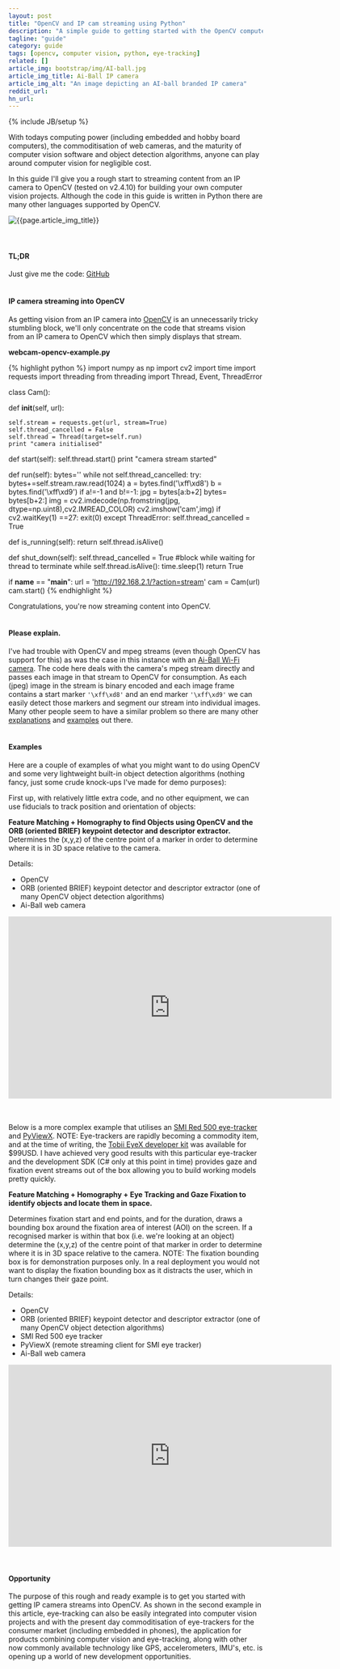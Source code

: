 ```yaml
---
layout: post
title: "OpenCV and IP cam streaming using Python"
description: "A simple guide to getting started with the OpenCV computer vision library and IP camera streaming using Python"
tagline: "guide"
category: guide
tags: [opencv, computer vision, python, eye-tracking]
related: []
article_img: bootstrap/img/AI-ball.jpg
article_img_title: Ai-Ball IP camera
article_img_alt: "An image depicting an AI-ball branded IP camera"
reddit_url:
hn_url:
---
```

{% include JB/setup %}
<div class="intro">
  <div class="intro-txt">
    <p>
    With todays computing power (including embedded and hobby board computers), the commoditisation of web cameras, and the maturity of computer vision software and object detection algorithms, anyone can play around computer vision for negligible cost.
    </p>
    <p>
    In this guide I'll give you a rough start to streaming content from an IP camera to OpenCV (tested on v2.4.10) for building your own computer vision projects. Although the code in this guide is written in Python there are many other languages supported by OpenCV.
    </p>
  </div>
<div class="intro-img-border">
<div class="intro-img-bevel">
<div class="intro-img">
<img class="article-image" alt="{{page.article_img_title}}" title="{{page.article_img_title}}" src="{{ASSET_PATH}}/{{page.article_img}}"/>
</div>
</div>
</div>
</div>
<br/>
<br/>

#### TL;DR
Just give me the code: [GitHub][1]
<br/>
<br/>

#### IP camera streaming into OpenCV
As getting vision from an IP camera into [OpenCV][8] is an unnecessarily tricky stumbling block, we'll only concentrate on the code that streams vision from an IP camera to OpenCV which then simply displays that stream. 
<br />

**webcam-opencv-example.py**
<br />

{% highlight python %}
import numpy as np
import cv2
import time
import requests
import threading
from threading import Thread, Event, ThreadError

class Cam():

  def __init__(self, url):
    
    self.stream = requests.get(url, stream=True)
    self.thread_cancelled = False
    self.thread = Thread(target=self.run)
    print "camera initialised"

    
  def start(self):
    self.thread.start()
    print "camera stream started"
    
  def run(self):
    bytes=''
    while not self.thread_cancelled:
      try:
        bytes+=self.stream.raw.read(1024)
        a = bytes.find('\xff\xd8')
        b = bytes.find('\xff\xd9')
        if a!=-1 and b!=-1:
          jpg = bytes[a:b+2]
          bytes= bytes[b+2:]
          img = cv2.imdecode(np.fromstring(jpg, dtype=np.uint8),cv2.IMREAD_COLOR)
          cv2.imshow('cam',img)
          if cv2.waitKey(1) ==27:
            exit(0)
      except ThreadError:
        self.thread_cancelled = True
        
        
  def is_running(self):
    return self.thread.isAlive()
      
    
  def shut_down(self):
    self.thread_cancelled = True
    #block while waiting for thread to terminate
    while self.thread.isAlive():
      time.sleep(1)
    return True

  
    
if __name__ == "__main__":
  url = 'http://192.168.2.1/?action=stream'
  cam = Cam(url)
  cam.start()
{% endhighlight %}

Congratulations, you're now streaming content into OpenCV. 
<br />
<br />

#### Please explain.
I've had trouble with OpenCV and mpeg streams (even though OpenCV has support for this) as was the case in this instance with an [Ai-Ball Wi-Fi camera][2]. The code here deals with the camera's mpeg stream directly and passes each image in that stream to OpenCV for consumption. As each (jpeg) image in the stream is binary encoded and each image frame contains a start marker `'\xff\xd8'` and an end marker `'\xff\xd9'` we can easily detect those markers and segment our stream into individual images. Many other people seem to have a similar problem so there are many other [explanations][3] and [examples][4] out there.
<br />
<br />

#### Examples
Here are a couple of examples of what you might want to do using OpenCV and some very lightweight built-in object detection algorithms (nothing fancy, just some crude knock-ups I've made for demo purposes):

First up, with relatively little extra code, and no other equipment, we can use fiducials to track position and orientation of objects:

**Feature Matching + Homography to find Objects using OpenCV and the ORB (oriented BRIEF) keypoint detector and descriptor extractor.**
Determines the (x,y,z) of the centre point of a marker in order to determine where it is in 3D space relative to the camera.

Details:

 * OpenCV
 * ORB (oriented BRIEF) keypoint detector and descriptor extractor (one of many OpenCV object detection algorithms)
 * Ai-Ball web camera

<div><iframe width="640" height="360" src="https://www.youtube.com/embed/JQUE5RzP4Bo?feature=player_detailpage" frameborder="0" allowfullscreen="1"> </iframe></div>
<br />
<br />

Below is a more complex example that utilises an [SMI Red 500 eye-tracker][5] and [PyViewX][6]. NOTE: Eye-trackers are rapidly becoming a commodity item, and at the time of writing, the [Tobii EyeX developer kit][7] was available for $99USD. I have achieved very good results with this particular eye-tracker and the development SDK (C# only at this point in time) provides gaze and fixation event streams out of the box allowing you to build working models pretty quickly.

**Feature Matching + Homography + Eye Tracking and Gaze Fixation to identify objects and locate them in space.**

Determines fixation start and end points, and for the duration, draws a bounding box around the fixation area of interest (AOI) on the screen. If a recognised marker is within that box (i.e. we're looking at an object) determine the (x,y,z) of the centre point of that marker in order to determine where it is in 3D space relative to the camera. NOTE: The fixation bounding box is for demonstration purposes only. In a real deployment you would not want to display the fixation bounding box as it distracts the user, which in turn changes their gaze point.

Details:

 * OpenCV
 * ORB (oriented BRIEF) keypoint detector and descriptor extractor (one of many OpenCV object detection algorithms)
 * SMI Red 500 eye tracker
 * PyViewX (remote streaming client for SMI eye tracker)
 * Ai-Ball web camera

<div><iframe width="640" height="360" src="https://www.youtube.com/embed/oIL7ftLkxSE?feature=player_detailpage" frameborder="0" allowfullscreen="1"> </iframe></div>
<br />
<br />

#### Opportunity
The purpose of this rough and ready example is to get you started with getting IP camera streams into OpenCV. As shown in the second example in this article, eye-tracking can also be easily integrated into computer vision projects and with the present day commoditisation of eye-trackers for the consumer market (including embedded in phones), the application for products combining computer vision and eye-tracking, along with other now commonly available technology like GPS, accelerometers, IMU's, etc. is opening up a world of new development opportunities.




[1]:https://github.com/benhowell/examples/tree/master/WebcamStreamingOpenCV
[2]:http://www.thumbdrive.com/aiball/
[3]:http://stackoverflow.com/questions/21702477/how-to-parse-mjpeg-http-stream-from-ip-camera
[4]:http://stackoverflow.com/questions/26691189/how-to-capture-video-stream-with-opencv-python
[5]:http://www.smivision.com/en/gaze-and-eye-tracking-systems/products/red-red250-red-500.html
[6]:https://github.com/RyanHope/PyViewX
[7]:http://www.tobii.com/buy-eyex
[8]:http://opencv.org/